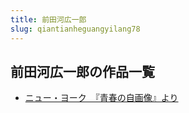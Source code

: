 ```yaml
---
title: 前田河広一郎
slug: qiantianheguangyilang78
---
```


## 前田河広一郎の作品一覧

- [ニュー・ヨーク　『青春の自画像』より](niyuyokuqingchu-d14)
